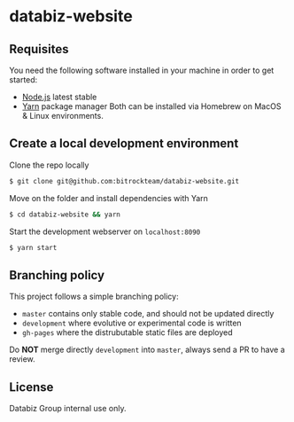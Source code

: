 # databiz-website

<!-- [![Build Status](https://travis-ci.org/bitrock-frontend/basic-starter-kit.svg?branch=master)](https://travis-ci.org/bitrock-frontend/basic-starter-kit) -->

## Requisites
You need the following software installed in your machine in order to get started:
* [Node.js](https://nodejs.org/en/) latest stable
* [Yarn](https://yarnpkg.com/en/) package manager
Both can be installed via Homebrew on MacOS & Linux environments.

## Create a local development environment
Clone the repo locally
```bash
$ git clone git@github.com:bitrockteam/databiz-website.git
```

Move on the folder and install dependencies with Yarn
```bash
$ cd databiz-website && yarn
```

Start the development webserver on `localhost:8090`
```bash
$ yarn start
```

<!-- ## Development -->

## Branching policy
This project follows a simple branching policy:

* `master` contains only stable code, and should not be updated directly
* `development` where evolutive or experimental code is written
* `gh-pages` where the distrubutable static files are deployed

Do **NOT** merge directly `development` into `master`, always send a PR to have a review.

<!-- ## Update & deploy
Every time the `master` branch got updated (a direct commit or a merged PR) a new [Travis CI](https://travis-ci.org/bitrockteam/tech-radar) job is triggered and it composed basically of 2 steps:

1. create new build of static files
2. deploy the build folder into the related `gh-pages` branch -->


## License
Databiz Group internal use only.